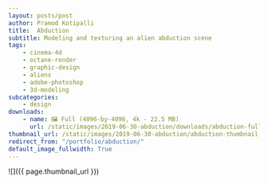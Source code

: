 ```yaml
---
layout: posts/post
author: Pramod Kotipalli
title:  Abduction
subtitle: Modeling and texturing an alien abduction scene
tags:
    - cinema-4d
    - octane-render
    - graphic-design
    - aliens
    - adobe-photoshop
    - 3d-modeling
subcategories:
    - design
downloads:
    - name: 🖼️ Full (4096-by-4096, 4k - 22.5 MB)
      url: /static/images/2019-06-30-abduction/downloads/abduction-full.png
thumbnail_url: /static/images/2019-06-30-abduction/abduction-thumbnail.png
redirect_from: "/portfolio/abduction/"
default_image_fullwidth: True
---
```


![]({{ page.thumbnail_url }})
